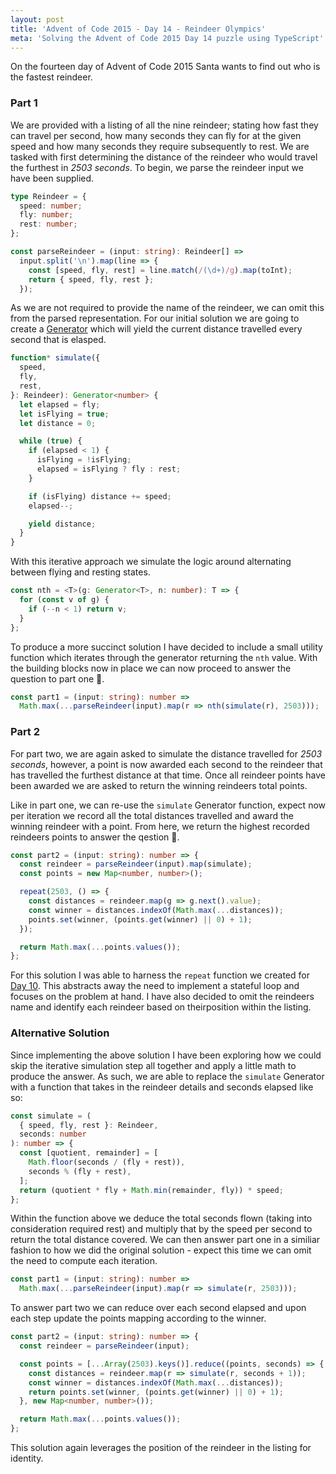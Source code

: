 ```yaml
---
layout: post
title: 'Advent of Code 2015 - Day 14 - Reindeer Olympics'
meta: 'Solving the Advent of Code 2015 Day 14 puzzle using TypeScript'
---
```


On the fourteen day of Advent of Code 2015 Santa wants to find out who is the fastest reindeer.

<!--more-->

### Part 1

We are provided with a listing of all the nine reindeer; stating how fast they can travel per second, how many seconds they can fly for at the given speed and how many seconds they require subsequently to rest.
We are tasked with first determining the distance of the reindeer who would travel the furthest in _2503 seconds_.
To begin, we parse the reindeer input we have been supplied.

```typescript
type Reindeer = {
  speed: number;
  fly: number;
  rest: number;
};

const parseReindeer = (input: string): Reindeer[] =>
  input.split('\n').map(line => {
    const [speed, fly, rest] = line.match(/(\d+)/g).map(toInt);
    return { speed, fly, rest };
  });
```

As we are not required to provide the name of the reindeer, we can omit this from the parsed representation.
For our initial solution we are going to create a [Generator](https://developer.mozilla.org/en-US/docs/Web/JavaScript/Reference/Global_Objects/Generator) which will yield the current distance travelled every second that is elasped.

```typescript
function* simulate({
  speed,
  fly,
  rest,
}: Reindeer): Generator<number> {
  let elapsed = fly;
  let isFlying = true;
  let distance = 0;

  while (true) {
    if (elapsed < 1) {
      isFlying = !isFlying;
      elapsed = isFlying ? fly : rest;
    }

    if (isFlying) distance += speed;
    elapsed--;

    yield distance;
  }
}
```

With this iterative approach we simulate the logic around alternating between flying and resting states.

```typescript
const nth = <T>(g: Generator<T>, n: number): T => {
  for (const v of g) {
    if (--n < 1) return v;
  }
};
```

To produce a more succinct solution I have decided to include a small utility function which iterates through the generator returning the `nth` value.
With the building blocks now in place we can now proceed to answer the question to part one 🌟.

```typescript
const part1 = (input: string): number =>
  Math.max(...parseReindeer(input).map(r => nth(simulate(r), 2503)));
```

### Part 2

For part two, we are again asked to simulate the distance travelled for _2503 seconds_, however, a point is now awarded each second to the reindeer that has travelled the furthest distance at that time.
Once all reindeer points have been awarded we are asked to return the winning reindeers total points.

Like in part one, we can re-use the `simulate` Generator function, expect now per iteration we record all the total distances travelled and award the winning reindeer with a point.
From here, we return the highest recorded reindeers points to answer the qestion 🌟.

```typescript
const part2 = (input: string): number => {
  const reindeer = parseReindeer(input).map(simulate);
  const points = new Map<number, number>();

  repeat(2503, () => {
    const distances = reindeer.map(g => g.next().value);
    const winner = distances.indexOf(Math.max(...distances));
    points.set(winner, (points.get(winner) || 0) + 1);
  });

  return Math.max(...points.values());
};
```

For this solution I was able to harness the `repeat` function we created for [Day 10](https://eddmann.com/posts/advent-of-code-2015-day-10-elves-look-elves-say/).
This abstracts away the need to implement a stateful loop and focuses on the problem at hand.
I have also decided to omit the reindeers name and identify each reindeer based on theirposition within the listing.

### Alternative Solution

Since implementing the above solution I have been exploring how we could skip the iterative simulation step all together and apply a little math to produce the answer.
As such, we are able to replace the `simulate` Generator with a function that takes in the reindeer details and seconds elapsed like so:

```typescript
const simulate = (
  { speed, fly, rest }: Reindeer,
  seconds: number
): number => {
  const [quotient, remainder] = [
    Math.floor(seconds / (fly + rest)),
    seconds % (fly + rest),
  ];
  return (quotient * fly + Math.min(remainder, fly)) * speed;
};
```

Within the function above we deduce the total seconds flown (taking into consideration required rest) and multiply that by the speed per second to return the total distance covered.
We can then answer part one in a similiar fashion to how we did the original solution - expect this time we can omit the need to compute each iteration.

```typescript
const part1 = (input: string): number =>
  Math.max(...parseReindeer(input).map(r => simulate(r, 2503)));
```

To answer part two we can reduce over each second elapsed and upon each step update the points mapping according to the winner.

```typescript
const part2 = (input: string): number => {
  const reindeer = parseReindeer(input);

  const points = [...Array(2503).keys()].reduce((points, seconds) => {
    const distances = reindeer.map(r => simulate(r, seconds + 1));
    const winner = distances.indexOf(Math.max(...distances));
    return points.set(winner, (points.get(winner) || 0) + 1);
  }, new Map<number, number>());

  return Math.max(...points.values());
};
```

This solution again leverages the position of the reindeer in the listing for identity.
